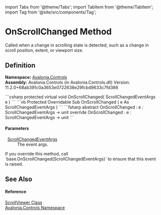 import Tabs from '@theme/Tabs'; 
import TabItem from '@theme/TabItem'; 
import Tag from '@site/src/components/Tag'; 

# OnScrollChanged Method


Called when a change in scrolling state is detected, such as a change in scroll position, extent, or viewport size.



## Definition
**Namespace:** <a href="N_Avalonia_Controls">Avalonia.Controls</a>  
**Assembly:** Avalonia.Controls (in Avalonia.Controls.dll) Version: 11.2.0+68ab391c0a3653e0722638e29fcbd9633c7fd386

<Tabs groupId="api-code-preview">
<TabItem value="csharp" label="C#">
```csharp
protected virtual void OnScrollChanged(
	ScrollChangedEventArgs e
)
```
</TabItem>
<TabItem value="vb" label="VB">
```vb
Protected Overridable Sub OnScrollChanged ( 
	e As ScrollChangedEventArgs
)
```
</TabItem>
<TabItem value="fsharp" label="F#">
```fsharp
abstract OnScrollChanged : 
        e : ScrollChangedEventArgs -> unit 
override OnScrollChanged : 
        e : ScrollChangedEventArgs -> unit 
```
</TabItem>
</Tabs>



#### Parameters
<dl><dt>  <a href="T_Avalonia_Controls_ScrollChangedEventArgs">ScrollChangedEventArgs</a></dt><dd>The event args.</dd></dl>If you override this method, call `base.OnScrollChanged(ScrollChangedEventArgs)` to ensure that this event is raised.

## See Also


#### Reference
<a href="T_Avalonia_Controls_ScrollViewer">ScrollViewer Class</a>  
<a href="N_Avalonia_Controls">Avalonia.Controls Namespace</a>  
